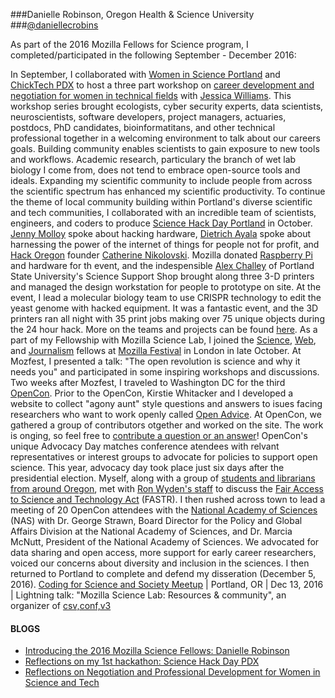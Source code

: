 ###Danielle Robinson, Oregon Health & Science University
###[@daniellecrobins](https://twitter.com/daniellecrobins)

As part of the 2016 Mozilla Fellows for Science program, I completed/participated in the following September - December 2016: 

In September, I collaborated with [Women in Science Portland](http://wisportland.weebly.com/) and [ChickTech PDX](https://portland.chicktech.org/) to host a three part workshop on [career development and negotiation for women in technical fields](https://science.mozilla.org/blog/reflections-on-women-in-stem) with [Jessica Williams](http://superwomanproject.com/). This workshop series brought ecologists, cyber security experts, data scientists, neuroscientists, software developers, project managers, actuaries, postdocs, PhD candidates, bioinformatitans, and other technical professional together in a welcoming environment to talk about our careers goals. 
Building community enables scientists to gain exposure to new tools and workflows.  Academic research, particulary the branch of wet lab biology I come from, does not tend to embrace open-source tools and ideals. Expanding my scientific community to include people from across the scientific spectrum has enhanced my scientific productivity. To continue the theme of local community building within Portland's diverse scientific and tech communities, I collaborated with an incredible team of scientists, engineers, and coders to produce [Science Hack Day Portland](http://portland.sciencehackday.org/) in October. [Jenny Molloy](https://twitter.com/jenny_molloy?lang=en) spoke about hacking hardware, [Dietrich Ayala](https://twitter.com/dietrich) spoke about harnessing the power of the internet of things for people not for profit, and [Hack Oregon](http://www.hackoregon.org/) founder [Catherine Nikolovski](https://twitter.com/cat_nikolovski?lang=en). Mozilla donated [Raspberry Pi](https://www.raspberrypi.org/) and hardware for th event, and the indespensible [Alex Challey](https://twitter.com/alexchally) of Portland State University's Science Support Shop brought along three 3-D printers and managed the design workstation for people to prototype on site. At the event, I lead a molecular biology team to use CRISPR technology to edit the yeast genome with hacked equipment. It was a fantastic event, and the 3D printers ran all night with 35 print jobs making over 75 unique objects during the 24 hour hack. More on the teams and projects can be found [here](https://storify.com/rchampieux/science-hack-day-portland).
As a part of my Fellowship with Mozilla Science Lab, I joined the [Science](https://science.mozilla.org/programs/fellowships/fellows), [Web](https://advocacy.mozilla.org/en-US/open-web-fellows/fellows2016), and [Journalism](https://opennews.org/what/fellowships/info/) fellows at [Mozilla Festival](https://mozillafestival.org/) in London in late October. At Mozfest, I presented a talk: "The open revolution is science and why it needs you" and participated in some inspiring workshops and discussions. 
Two weeks after Mozfest, I traveled to Washington DC for the third [OpenCon](http://www.opencon2016.org/updates/). Prior to the OpenCon,  Kirstie Whitacker and I developed a website to collect "agony aunt" style questions and answers to isues facing researchers who want to work openly called [Open Advice](https://kirstiejane.github.io/OpenAdvice/). At OpenCon, we gathered a group of contributors otgether and worked on the site. The work is onging, so feel free to [contribute a question or an answer](https://github.com/KirstieJane/OpenAdvice)! OpenCon's unique Advocacy Day matches conference atendees with relvant representatives or interest groups to advocate for policies to support open science. This year, advocacy day took place just six days after the presidential election. Myself, along with a group of [students and librarians from around Oregon](https://twitter.com/Neurosarda/status/798242797103026176), met with [Ron Wyden's staff](https://opencon2016.sched.com/event/8uTk/advocacy-meeting-senator-ron-wyden-d-or?iframe=no&w=100%&sidebar=yes&bg=no) to discuss the [Fair Access to Science and Technology Act](https://en.wikipedia.org/wiki/Fair_Access_to_Science_and_Technology_Research_Act) (FASTR). I then rushed across town to lead a meeting of 20 OpenCon attendees with the [National Academy of Sciences](https://opencon2016.sched.com/event/8uTZ/advocacy-meeting-national-academy-of-sciences?iframe=no&w=100%&sidebar=yes&bg=no) (NAS) with Dr. George Strawn, Board Director for the Policy and Global Affairs Division at the National Academy of Sciences, and Dr. Marcia McNutt, President of the National Academy of Sciences. We advocated for data sharing and open access, more support for early career researchers, voiced our concerns about diversity and inclusion in the sciences.
I then returned to Portland to complete and defend my disseration (December 5, 2016). 
[Coding for Science and Society Meetup](https://www.meetup.com/Dat-Meetup/events/235968044/) | Portland, OR | Dec 13, 2016 | Lightning talk: "Mozilla Science Lab: Resources & community", an organizer of [csv,conf,v3](https://csvconf.com/)


#### BLOGS
* [Introducing the 2016 Mozilla Science Fellows: Danielle Robinson](https://science.mozilla.org/blog/intro-to-danielle)
* [Reflections on my 1st hackathon: Science Hack Day PDX](https://science.mozilla.org/blog/science-hack-day-pdx)
* [Reflections on Negotiation and Professional Development for Women in Science and Tech](https://science.mozilla.org/blog/reflections-on-women-in-stem)


